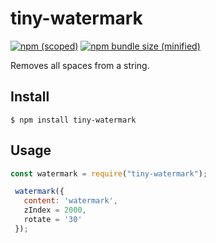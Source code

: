 # tiny-watermark

[![npm (scoped)](https://img.shields.io/npm/v/@suxuan/tiny.svg)](https://www.npmjs.com/package/@suxuan/tiny)
[![npm bundle size (minified)](https://img.shields.io/bundlephobia/min/@suxuan/tiny.svg)](https://www.npmjs.com/package/@suxuan/tiny)

Removes all spaces from a string.

## Install

```
$ npm install tiny-watermark
```

## Usage

```js
const watermark = require("tiny-watermark");

 watermark({
   content: 'watermark',
   zIndex = 2000,
   rotate = '30'
 });

```
